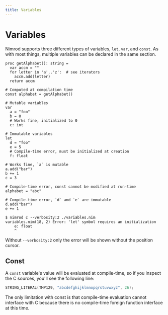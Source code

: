 ```yaml
---
title: Variables
---
```

# Variables

Nimrod supports three different types of variables, `let`, `var`, and `const`. As with most things, multiple variables can be declared in the same section.

``` nimrod
proc getAlphabet(): string =
  var accm = ""
  for letter in 'a'..'z':  # see iterators
    accm.add(letter)
  return accm

# Computed at compilation time
const alphabet = getAlphabet()

# Mutable variables
var
  a = "foo"
  b = 0
  # Works fine, initialized to 0
  c: int

# Immutable variables
let
  d = "foo"
  e = 5
  # Compile-time error, must be initialized at creation
  f: float

# Works fine, `a` is mutable
a.add("bar")
b += 1
c = 3

# Compile-time error, const cannot be modified at run-time
alphabet = "abc"

# Compile-time error, `d` and `e` are immutable
d.add("bar")
e += 1
```

``` console
$ nimrod c --verbosity:2 ./variables.nim
variables.nim(18, 2) Error: 'let' symbol requires an initialization
    e: float
    ^
```

Without `--verbosity:2` only the error will be shown without the position cursor.

## Const
A `const` variable's value will be evaluated at compile-time, so if you inspect the C sources, you'll see the following line:

``` c
STRING_LITERAL(TMP129, "abcdefghijklmnopqrstuvwxyz", 26);
```

The only limitation with const is that compile-time evaluation cannot interface with C because there is no compile-time foreign function interface at this time.
